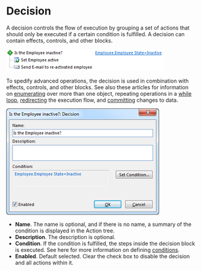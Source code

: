 # Decision

A decision controls the flow of execution by grouping a set of actions that should only be executed if a certain condition is fulfilled. A decision can contain effects, controls, and other blocks.

![IDC3520715B2424C55.png](media/IDC3520715B2424C55.png)

To spedify advanced operations, the decision is used in combination with effects, controls, and other blocks. See also these articles for information on [enumerating](enumerator.md) over more than one object, repeating operations in a [while loop](while-loop.md), [redirecting](../controls/redirect-execution.md) the execution flow, and [committing](scope.md) changes to data.

![IDB8EBCFE659FB44BD.png](media/IDB8EBCFE659FB44BD.png)

*   **Name**. The name is optional, and if there is no name, a summary of the condition is displayed in the Action tree.
*   **Description**. The description is optional.
*   **Condition**. If the condition is fulfilled, the steps inside the decision block is executed. See here for more information on defining [conditions](../../../../common-concepts/conditions/index.md).
*   **Enabled**. Default selected. Clear the check box to disable the decision and all actions within it.